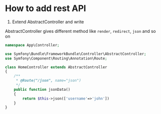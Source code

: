 # How to add rest API

1. Extend AbstractController and write

AbstractController gives different method like `render`, `redirect`, `json` and so on

```php
namespace App\Controller;

use Symfony\Bundle\FrameworkBundle\Controller\AbstractController;
use Symfony\Component\Routing\Annotation\Route;

class HomeController extends AbstractController
{
    /**
     * @Route("/json", name="json")
     */
    public function jsonData()
    {
        return $this->json(['username'=>'john'])
    }
}
```
